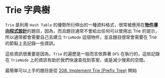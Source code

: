 # Trie 字典樹

`Trie` 是利用 `Hash Table` 的優勢所衍伸出的一種資料格式，很常被應用在[**物件導向程式設計**](../object-oriented-design/)的題目，因為，而且題目通常不會給出任何可以使用出 Trie 的提示，所以通常都會需要自己去建立 `TrieNode` 這個物件，並且題目很常會需要在 Trie 的節點上去記錄一些資訊。

這些資訊很重要是因為，`Trie` 的遍歷是一般而言依靠著 `DFS` 在執行的，這些記錄在 `TrieNode` 上的資訊有助於我們快速查找到答案，或是減少搜索的空間。

最簡單可以上手的題目是從 [208. Implement Trie \(Prefix Tree\)](implement-trie-prefix-tree.md) 開始

